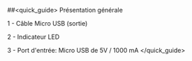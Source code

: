 ##<quick_guide> Présentation générale

1 - Câble Micro USB (sortie)

2 - Indicateur LED

3 - Port d'entrée: Micro USB de 5V / 1000 mA
</quick_guide>
